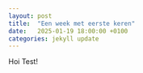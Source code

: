 ```yaml
---
layout: post
title:  "Een week met eerste keren"
date:   2025-01-19 18:00:00 +0100
categories: jekyll update
---
```

Hoi Test!